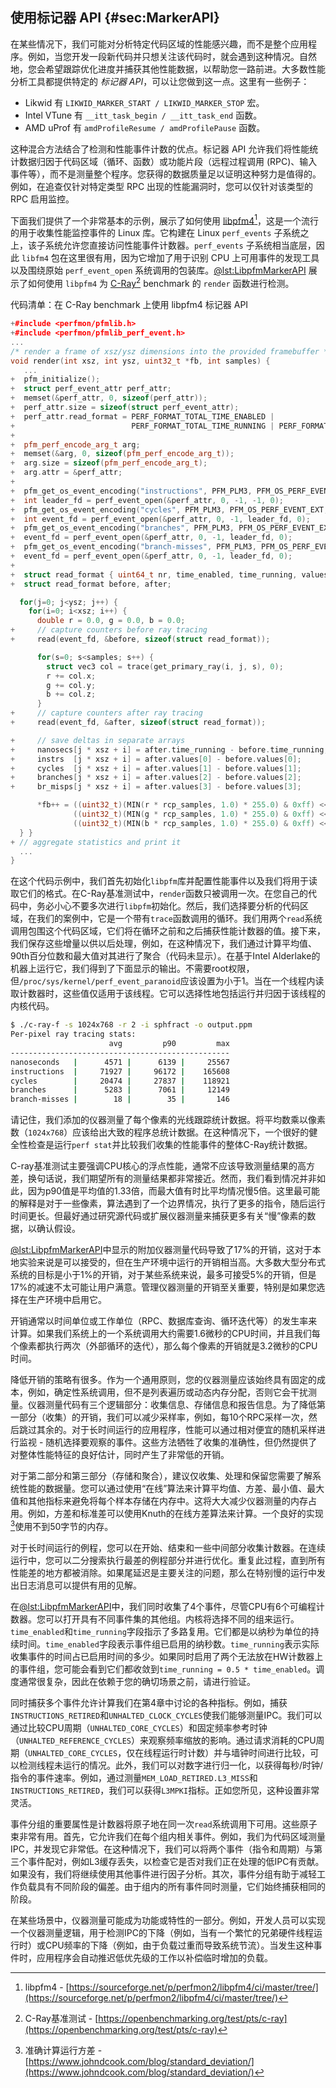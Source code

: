 ## 使用标记器 API {#sec:MarkerAPI}

在某些情况下，我们可能对分析特定代码区域的性能感兴趣，而不是整个应用程序。例如，当您开发一段新代码并只想关注该代码时，就会遇到这种情况。自然地，您会希望跟踪优化进度并捕获其他性能数据，以帮助您一路前进。大多数性能分析工具都提供特定的 *标记器 API*，可以让您做到这一点。这里有一些例子：

* Likwid 有 `LIKWID_MARKER_START / LIKWID_MARKER_STOP` 宏。
* Intel VTune 有 `__itt_task_begin / __itt_task_end` 函数。
* AMD uProf 有 `amdProfileResume / amdProfilePause` 函数。

这种混合方法结合了检测和性能事件计数的优点。标记器 API 允许我们将性能统计数据归因于代码区域（循环、函数）或功能片段（远程过程调用 (RPC)、输入事件等），而不是测量整个程序。您获得的数据质量足以证明这种努力是值得的。例如，在追查仅针对特定类型 RPC 出现的性能漏洞时，您可以仅针对该类型的 RPC 启用监控。

下面我们提供了一个非常基本的示例，展示了如何使用  [libpfm4](https://sourceforge.net/p/perfmon2/libpfm4/ci/master/tree/)[^1]，这是一个流行的用于收集性能监控事件的 Linux 库。它构建在 Linux `perf_events` 子系统之上，该子系统允许您直接访问性能事件计数器。`perf_events` 子系统相当底层，因此 `libfm4` 包在这里很有用，因为它增加了用于识别 CPU 上可用事件的发现工具以及围绕原始 `perf_event_open` 系统调用的包装库。[@lst:LibpfmMarkerAPI](#LibpfmMarkerAPI) 展示了如何使用 `libpfm4` 为 [C-Ray](https://openbenchmarking.org/test/pts/c-ray)[^2] benchmark 的 `render` 函数进行检测。

代码清单：在 C-Ray benchmark 上使用 libpfm4 标记器 API <div id="LibpfmMarkerAPI"></div>


```cpp 
+#include <perfmon/pfmlib.h>
+#include <perfmon/pfmlib_perf_event.h>
...
/* render a frame of xsz/ysz dimensions into the provided framebuffer */
void render(int xsz, int ysz, uint32_t *fb, int samples) {
   ...
+  pfm_initialize();
+  struct perf_event_attr perf_attr;
+  memset(&perf_attr, 0, sizeof(perf_attr));
+  perf_attr.size = sizeof(struct perf_event_attr);
+  perf_attr.read_format = PERF_FORMAT_TOTAL_TIME_ENABLED | 
+                          PERF_FORMAT_TOTAL_TIME_RUNNING | PERF_FORMAT_GROUP;
+   
+  pfm_perf_encode_arg_t arg;
+  memset(&arg, 0, sizeof(pfm_perf_encode_arg_t));
+  arg.size = sizeof(pfm_perf_encode_arg_t);
+  arg.attr = &perf_attr;
+   
+  pfm_get_os_event_encoding("instructions", PFM_PLM3, PFM_OS_PERF_EVENT_EXT, &arg);
+  int leader_fd = perf_event_open(&perf_attr, 0, -1, -1, 0);
+  pfm_get_os_event_encoding("cycles", PFM_PLM3, PFM_OS_PERF_EVENT_EXT, &arg);
+  int event_fd = perf_event_open(&perf_attr, 0, -1, leader_fd, 0);
+  pfm_get_os_event_encoding("branches", PFM_PLM3, PFM_OS_PERF_EVENT_EXT, &arg);
+  event_fd = perf_event_open(&perf_attr, 0, -1, leader_fd, 0);
+  pfm_get_os_event_encoding("branch-misses", PFM_PLM3, PFM_OS_PERF_EVENT_EXT, &arg);
+  event_fd = perf_event_open(&perf_attr, 0, -1, leader_fd, 0);
+
+  struct read_format { uint64_t nr, time_enabled, time_running, values[4]; };
+  struct read_format before, after;

  for(j=0; j<ysz; j++) {
    for(i=0; i<xsz; i++) {
      double r = 0.0, g = 0.0, b = 0.0;
+     // capture counters before ray tracing
+     read(event_fd, &before, sizeof(struct read_format));

      for(s=0; s<samples; s++) {
        struct vec3 col = trace(get_primary_ray(i, j, s), 0);
        r += col.x;
        g += col.y;
        b += col.z;
      }
+     // capture counters after ray tracing
+     read(event_fd, &after, sizeof(struct read_format));

+     // save deltas in separate arrays
+     nanosecs[j * xsz + i] = after.time_running - before.time_running;
+     instrs  [j * xsz + i] = after.values[0] - before.values[0];
+     cycles  [j * xsz + i] = after.values[1] - before.values[1];
+     branches[j * xsz + i] = after.values[2] - before.values[2];
+     br_misps[j * xsz + i] = after.values[3] - before.values[3];

      *fb++ = ((uint32_t)(MIN(r * rcp_samples, 1.0) * 255.0) & 0xff) << RSHIFT |
              ((uint32_t)(MIN(g * rcp_samples, 1.0) * 255.0) & 0xff) << GSHIFT |
              ((uint32_t)(MIN(b * rcp_samples, 1.0) * 255.0) & 0xff) << BSHIFT;
  } }
+ // aggregate statistics and print it
  ...
}
```

在这个代码示例中，我们首先初始化`libpfm`库并配置性能事件以及我们将用于读取它们的格式。在C-Ray基准测试中，`render`函数只被调用一次。在您自己的代码中，务必小心不要多次进行`libpfm`初始化。然后，我们选择要分析的代码区域，在我们的案例中，它是一个带有`trace`函数调用的循环。我们用两个`read`系统调用包围这个代码区域，它们将在循环之前和之后捕获性能计数器的值。接下来，我们保存这些增量以供以后处理，例如，在这种情况下，我们通过计算平均值、90th百分位数和最大值对其进行了聚合（代码未显示）。在基于Intel Alderlake的机器上运行它，我们得到了下面显示的输出。不需要root权限，但`/proc/sys/kernel/perf_event_paranoid`应该设置为小于1。当在一个线程内读取计数器时，这些值仅适用于该线程。它可以选择性地包括运行并归因于该线程的内核代码。

```bash
$ ./c-ray-f -s 1024x768 -r 2 -i sphfract -o output.ppm
Per-pixel ray tracing stats:
                      avg         p90         max
-------------------------------------------------
nanoseconds   |      4571 |      6139 |     25567
instructions  |     71927 |     96172 |    165608
cycles        |     20474 |     27837 |    118921
branches      |      5283 |      7061 |     12149
branch-misses |        18 |        35 |       146
```

请记住，我们添加的仪器测量了每个像素的光线跟踪统计数据。将平均数乘以像素数（`1024x768`）应该给出大致的程序总统计数据。在这种情况下，一个很好的健全性检查是运行`perf stat`并比较我们收集的性能事件的整体C-Ray统计数据。

C-ray基准测试主要强调CPU核心的浮点性能，通常不应该导致测量结果的高方差，换句话说，我们期望所有的测量结果都非常接近。然而，我们看到情况并非如此，因为p90值是平均值的1.33倍，而最大值有时比平均情况慢5倍。这里最可能的解释是对于一些像素，算法遇到了一个边界情况，执行了更多的指令，随后运行时间更长。但最好通过研究源代码或扩展仪器测量来捕获更多有关“慢”像素的数据，以确认假设。

[@lst:LibpfmMarkerAPI](#LibpfmMarkerAPI)中显示的附加仪器测量代码导致了17%的开销，这对于本地实验来说是可以接受的，但在生产环境中运行的开销相当高。大多数大型分布式系统的目标是小于1%的开销，对于某些系统来说，最多可接受5%的开销，但是17%的减速不太可能让用户满意。管理仪器测量的开销至关重要，特别是如果您选择在生产环境中启用它。

开销通常以时间单位或工作单位（RPC、数据库查询、循环迭代等）的发生率来计算。如果我们系统上的一个系统调用大约需要1.6微秒的CPU时间，并且我们每个像素都执行两次（外部循环的迭代），那么每个像素的开销就是3.2微秒的CPU时间。

降低开销的策略有很多。作为一个通用原则，您的仪器测量应该始终具有固定的成本，例如，确定性系统调用，但不是列表遍历或动态内存分配，否则它会干扰测量。仪器测量代码有三个逻辑部分：收集信息、存储信息和报告信息。为了降低第一部分（收集）的开销，我们可以减少采样率，例如，每10个RPC采样一次，然后跳过其余的。对于长时间运行的应用程序，性能可以通过相对便宜的随机采样进行监视 - 随机选择要观察的事件。这些方法牺牲了收集的准确性，但仍然提供了对整体性能特征的良好估计，同时产生了非常低的开销。

对于第二部分和第三部分（存储和聚合），建议仅收集、处理和保留您需要了解系统性能的数据量。您可以通过使用“在线”算法来计算平均值、方差、最小值、最大值和其他指标来避免将每个样本存储在内存中。这将大大减少仪器测量的内存占用。例如，方差和标准差可以使用Knuth的在线方差算法来计算。一个良好的实现[^3]使用不到50字节的内存。

对于长时间运行的例程，您可以在开始、结束和一些中间部分收集计数器。在连续运行中，您可以二分搜索执行最差的例程部分并进行优化。重复此过程，直到所有性能差的地方都被消除。如果尾延迟是主要关注的问题，那么在特别慢的运行中发出日志消息可以提供有用的见解。

在[@lst:LibpfmMarkerAPI](#LibpfmMarkerAPI)中，我们同时收集了4个事件，尽管CPU有6个可编程计数器。您可以打开具有不同事件集的其他组。内核将选择不同的组来运行。`time_enabled`和`time_running`字段指示了多路复用。它们都是以纳秒为单位的持续时间。`time_enabled`字段表示事件组已启用的纳秒数。`time_running`表示实际收集事件的时间占已启用时间的多少。如果同时启用了两个无法放在HW计数器上的事件组，您可能会看到它们都收敛到`time_running = 0.5 * time_enabled`。调度通常很复杂，因此在依赖于您的确切场景之前，请进行验证。

同时捕获多个事件允许计算我们在第4章中讨论的各种指标。例如，捕获`INSTRUCTIONS_RETIRED`和`UNHALTED_CLOCK_CYCLES`使我们能够测量IPC。我们可以通过比较CPU周期（`UNHALTED_CORE_CYCLES`）和固定频率参考时钟（`UNHALTED_REFERENCE_CYCLES`）来观察频率缩放的影响。通过请求消耗的CPU周期（`UNHALTED_CORE_CYCLES`，仅在线程运行时计数）并与墙钟时间进行比较，可以检测线程未运行的情况。此外，我们可以对数字进行归一化，以获得每秒/时钟/指令的事件速率。例如，通过测量`MEM_LOAD_RETIRED.L3_MISS`和`INSTRUCTIONS_RETIRED`，我们可以获得`L3MPKI`指标。正如您所见，这种设置非常灵活。

事件分组的重要属性是计数器将原子地在同一次`read`系统调用下可用。这些原子束非常有用。首先，它允许我们在每个组内相关事件。例如，我们为代码区域测量IPC，并发现它非常低。在这种情况下，我们可以将两个事件（指令和周期）与第三个事件配对，例如L3缓存丢失，以检查它是否对我们正在处理的低IPC有贡献。如果没有，我们将继续使用其他事件进行因子分析。其次，事件分组有助于减轻工作负载具有不同阶段的偏差。由于组内的所有事件同时测量，它们始终捕获相同的阶段。

在某些场景中，仪器测量可能成为功能或特性的一部分。例如，开发人员可以实现一个仪器测量逻辑，用于检测IPC的下降（例如，当有一个繁忙的兄弟硬件线程运行时）或CPU频率的下降（例如，由于负载过重而导致系统节流）。当发生这种事件时，应用程序会自动推迟低优先级的工作以补偿临时增加的负载。

[^1]: libpfm4 - [https://sourceforge.net/p/perfmon2/libpfm4/ci/master/tree/](https://sourceforge.net/p/perfmon2/libpfm4/ci/master/tree/)

[^2]: C-Ray基准测试 - [https://openbenchmarking.org/test/pts/c-ray](https://openbenchmarking.org/test/pts/c-ray)

[^3]: 准确计算运行方差 - [https://www.johndcook.com/blog/standard_deviation/](https://www.johndcook.com/blog/standard_deviation/)